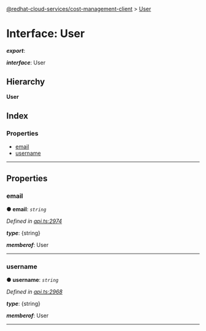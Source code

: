 [@redhat-cloud-services/cost-management-client](../README.md) > [User](../interfaces/user.md)

# Interface: User

*__export__*: 

*__interface__*: User

## Hierarchy

**User**

## Index

### Properties

* [email](user.md#email)
* [username](user.md#username)

---

## Properties

<a id="email"></a>

###  email

**● email**: *`string`*

*Defined in [api.ts:2974](https://github.com/RedHatInsights/javascript-clients/blob/master/packages/cost-management/api.ts#L2974)*

*__type__*: {string}

*__memberof__*: User

___
<a id="username"></a>

###  username

**● username**: *`string`*

*Defined in [api.ts:2968](https://github.com/RedHatInsights/javascript-clients/blob/master/packages/cost-management/api.ts#L2968)*

*__type__*: {string}

*__memberof__*: User

___


